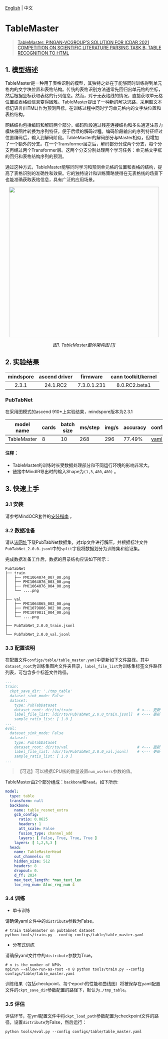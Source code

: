 [English](https://github.com/mindspore-lab/mindocr/blob/main/configs/table/README.md) | 中文

# TableMaster
<!--- Guideline: use url linked to abstract in ArXiv instead of PDF for fast loading.  -->

> [TableMaster: PINGAN-VCGROUP’S SOLUTION FOR ICDAR 2021 COMPETITION ON SCIENTIFIC LITERATURE PARSING TASK B: TABLE RECOGNITION TO HTML](https://arxiv.org/pdf/2105.01848.pdf)

## 1. 模型描述
<!--- Guideline: Introduce the model and architectures. Cite if you use/adopt paper explanation from others. -->

TableMaster是一种用于表格识别的模型，其独特之处在于能够同时训练得到单元格内的文字块位置和表格结构。传统的表格识别方法通常先回归出单元格的坐标，然后根据坐标获取表格的行列信息。然而，对于无表格线的情况，直接获取单元格位置或表格线信息变得困难。TableMaster提出了一种新的解决思路，采用超文本标记语言(HTML)作为预测目标，在训练过程中同时学习单元格内的文字块位置和表格结构。

网络结构包括编码和解码两个部分。编码阶段通过残差连接结构和多头通道注意力模块将图片转换为序列特征，便于后续的解码过程。编码阶段输出的序列特征经过位置编码后，输入到解码阶段。TableMaster的解码部分与Master相似，但增加了一个额外的分支。在一个Transformer层之后，解码部分分成两个分支，每个分支再经过两个Transformer层。这两个分支分别处理两个学习任务：单元格文字框的回归和表格结构序列的预测。

通过这种方式，TableMaster能够同时学习和预测单元格的位置和表格的结构，提高了表格识别的准确性和效果。它的独特设计和训练策略使得在无表格线的场景下也能准确获取表格信息，具有广泛的应用场景。

<p align="center">
  <img src="https://github.com/tonytonglt/mindocr-fork/assets/54050944/556ad4a5-d892-44c4-9d57-c22f6f5510fc" width=480 />
</p>
<p align="center">
  <em> 图1. TableMaster整体架构图 [<a href="#参考文献">1</a>] </em>
</p>

## 2. 实验结果

| mindspore |  ascend driver  |   firmware   | cann toolkit/kernel |
|:---------:|:---------------:|:------------:|:-------------------:|
|   2.3.1   |    24.1.RC2     | 7.3.0.1.231  |    8.0.RC2.beta1    |

### PubTabNet

在采用图模式的ascend 910*上实验结果，mindspore版本为2.3.1
<div align="center">

| **model name** | **cards** | **batch size** | **ms/step** | **img/s** | **accuracy** | **config**  | **weight**                                                                            |
|----------------|-----------|----------------|-------------|-----------|--------------|-----------------------------------------------------|------------------------------------------------|
| TableMaster         | 8         | 10             | 268         | 296       | 77.49%       | [yaml](table_master.yaml) | [ckpt](https://download-mindspore.osinfra.cn/toolkits/mindocr/tablemaster/table_master-78bf35bb.ckpt) |
</div>

#### 注释：
- TableMaster的训练时长受数据处理部分和不同运行环境的影响非常大。
- 链接中MindIR导出时的输入Shape为`(1,3,480,480)` 。


## 3. 快速上手

### 3.1 安装

请参考MindOCR套件的[安装指南](https://github.com/mindspore-lab/mindocr#installation) 。

### 3.2 数据准备

请从[该网址](https://github.com/ibm-aur-nlp/PubTabNet)下载PubTabNet数据集，对zip文件进行解压，并根据标注文件`PubTabNet_2.0.0.jsonl`中的`split`字段将数据划分为训练集和验证集。

完成数据准备工作后，数据的目录结构应该如下所示：


``` text
PubTabNet
├── train
│   ├── PMC1064074_007_00.png
│   ├── PMC1064076_003_00.png
│   ├── PMC1064076_004_00.png
│   └── ....png
│  
├── val
│   ├── PMC1064865_002_00.png
│   ├── PMC1079806_002_00.png
│   ├── PMC1079811_004_00.png
│   └── ....png
│
├── PubTabNet_2.0.0_train.jsonl
│
└── PubTabNet_2.0.0_val.jsonl
```

### 3.3 配置说明

在配置文件`configs/table/table_master.yaml`中更新如下文件路径。其中`dataset_root`为训练集图片文件夹目录，`label_file_list`为训练集标签文件路径列表，可包含多个标签文件路径。

```yaml
...
train:
  ckpt_save_dir: './tmp_table'
  dataset_sink_mode: False
  dataset:
    type: PubTabDataset
    dataset_root: dir/to/train                             # <--- 更新
    label_file_list: [dir/to/PubTabNet_2.0.0_train.jsonl]  # <--- 更新
    sample_ratio_list: [ 1.0 ]
...
eval:
  dataset_sink_mode: False
  dataset:
    type: PubTabDataset
    dataset_root: dir/to/val                               # <--- 更新
    label_file_list: [dir/to/PubTabNet_2.0.0_val.jsonl]    # <--- 更新
    sample_ratio_list: [ 1.0 ]
...
```

> 【可选】可以根据CPU核的数量设置`num_workers`参数的值。



TableMaster由2个部分组成：`backbone`和`head`。如下所示:

```yaml
model:
  type: table
  transform: null
  backbone:
    name: table_resnet_extra
    gcb_config:
      ratio: 0.0625
      headers: 1
      att_scale: False
      fusion_type: channel_add
      layers: [ False, True, True, True ]
    layers: [ 1,2,5,3 ]
  head:
    name: TableMasterHead
    out_channels: 43
    hidden_size: 512
    headers: 8
    dropout: 0.
    d_ff: 2024
    max_text_length: *max_text_len
    loc_reg_num: &loc_reg_num 4
```

### 3.4 训练

* 单卡训练

请确保yaml文件中的`distribute`参数为False。

``` shell
# train tablemaster on pubtabnet dataset
python tools/train.py --config configs/table/table_master.yaml
```

* 分布式训练

请确保yaml文件中的`distribute`参数为True。

```shell
# n is the number of NPUs
mpirun --allow-run-as-root -n 8 python tools/train.py --config configs/table/table_master.yaml
```

训练结果（包括checkpoint、每个epoch的性能和曲线图）将被保存在yaml配置文件的`ckpt_save_dir`参数配置的路径下，默认为`./tmp_table`。

### 3.5 评估

评估环节，在yml配置文件中将`ckpt_load_path`参数配置为checkpoint文件的路径，设置`distribute`为False，然后运行：

``` shell
python tools/eval.py --config configs/table/table_master.yaml
```
